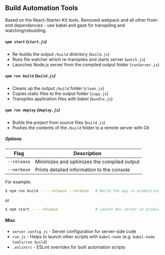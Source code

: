 ## Build Automation Tools

Based on the React-Starter-Kit tools. Removed webpack and all other front-end dependencies - use babel and gaze for transpiling and watching/rebuilding. 

##### `npm start` (`start.js`)

* Re-builds the output `/build` directory (`build.js`)
* Runs file watcher which re-transpiles and starts server (`watch.js`)
* Launches Node.js server from the compiled output folder (`runServer.js`)

##### `npm run build` (`build.js`)

* Cleans up the output `/build` folder (`clean.js`)
* Copies static files to the output folder (`copy.js`)
* Transpiles application files with babel (`bundle.js`)

##### `npm run deploy` (`deploy.js`)

* Builds the project from source files (`build.js`)
* Pushes the contents of the `/build` folder to a remote server with Git

##### Options

Flag        | Description
----------- | -------------------------------------------------- 
`--release` | Minimizes and optimizes the compiled output
`--verbose` | Prints detailed information to the console

For example:

```sh
$ npm run build -- --release --verbose   # Build the app in production mode
```

or

```sh
$ npm start -- --release                 # Launch dev server in production mode
```

#### Misc

* `server.config.js` - Server configuration for server-side code
* `run.js` - Helps to launch other scripts with `babel-node` (e.g. `babel-node tools/run build`)
* `.eslintrc` - ESLint overrides for built automation scripts

